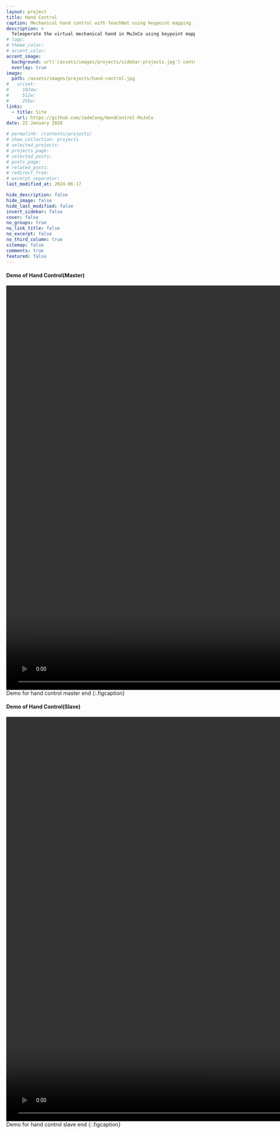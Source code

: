 ```yaml
---
layout: project
title: Hand Control
caption: Mechanical hand control with TeachNet using keypoint mapping in MuJoCo
description: >
  Teleoperate the virtual mechanical hand in MuJoCo using keypoint mapping based on live depth stream of user's hand.
# logo:
# theme_color:
# accent_color:
accent_image:
  background: url('/assets/images/projects/sidebar-projects.jpg') center/cover
  overlay: true
image:
  path: /assets/images/projects/hand-control.jpg
#   srcset:
#     1024w:
#     512w:
#     256w:
links:
  - title: Site
    url: https://github.com/JadeCong/HandControl-MuJoCo
date: 22 January 2020

# permalink: /contents/projects/
# show_collection: projects
# selected_projects:
# projects_page:
# selected_posts:
# posts_page:
# related_posts:
# redirect_from:
# excerpt_separator:
last_modified_at: 2024-06-17

hide_description: false
hide_image: false
hide_last_modified: false
invert_sidebar: false
cover: false
no_groups: true
no_link_title: false
no_excerpt: false
no_third_column: true
sitemap: false
comments: true
featured: false
---
```


#### Demo of Hand Control(Master)

<video id="video" width="1920" height="1080" controls="" preload="auto" autoplay="true" loop="true" poster="">
  <source id="mp4" src="../../../assets/videos/projects/hand-control-master.mp4" type="video/mp4">
</video>
Demo for hand control master end
{:.figcaption}

#### Demo of Hand Control(Slave)

<video id="video" width="1920" height="1080" controls="" preload="auto" autoplay="true" loop="true" poster="">
  <source id="mp4" src="../../../assets/videos/projects/hand-control-slave.mp4" type="video/mp4">
</video>
Demo for hand control slave end
{:.figcaption}
